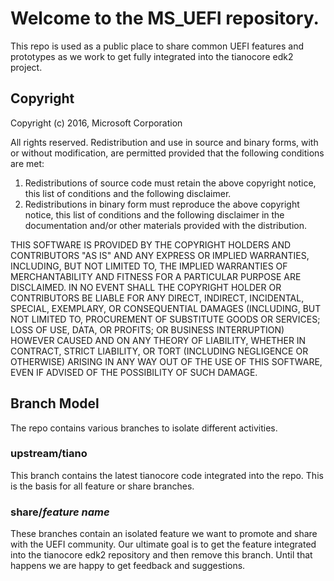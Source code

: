 # Welcome to the MS_UEFI repository.  

This repo is used as a public place to share common UEFI features and prototypes as we work to get fully integrated into the tianocore edk2 project.  

## Copyright

Copyright (c) 2016, Microsoft Corporation

All rights reserved. Redistribution and use in source and binary forms, with or without modification, are permitted provided that the following conditions are met:
1. Redistributions of source code must retain the above copyright notice, this list of conditions and the following disclaimer.
2. Redistributions in binary form must reproduce the above copyright notice, this list of conditions and the following disclaimer in the documentation and/or other materials provided with the distribution.

THIS SOFTWARE IS PROVIDED BY THE COPYRIGHT HOLDERS AND CONTRIBUTORS "AS IS" AND ANY EXPRESS OR IMPLIED WARRANTIES, INCLUDING, BUT NOT LIMITED TO, THE IMPLIED WARRANTIES OF MERCHANTABILITY AND FITNESS FOR A PARTICULAR PURPOSE ARE DISCLAIMED. IN NO EVENT SHALL THE COPYRIGHT HOLDER OR CONTRIBUTORS BE LIABLE FOR ANY DIRECT, INDIRECT, INCIDENTAL, SPECIAL, EXEMPLARY, OR CONSEQUENTIAL DAMAGES (INCLUDING, BUT NOT LIMITED TO, PROCUREMENT OF SUBSTITUTE GOODS OR SERVICES; LOSS OF USE, DATA, OR PROFITS; OR BUSINESS INTERRUPTION) HOWEVER CAUSED AND ON ANY THEORY OF LIABILITY, WHETHER IN CONTRACT, STRICT LIABILITY, OR TORT (INCLUDING NEGLIGENCE OR OTHERWISE) ARISING IN ANY WAY OUT OF THE USE OF THIS SOFTWARE, EVEN IF ADVISED OF THE POSSIBILITY OF SUCH DAMAGE.

## Branch Model

The repo contains various branches to isolate different activities. 

### upstream/tiano

This branch contains the latest tianocore code integrated into the repo.  This is the basis for all feature or share branches. 

### share/**_feature name_**

These branches contain an isolated feature we want to promote and share with the UEFI community.  Our ultimate goal is to get the feature integrated into the tianocore edk2 repository and then remove this branch.  Until that happens we are happy to get feedback and suggestions.   
